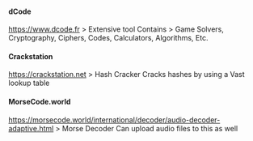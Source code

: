 #### dCode
https://www.dcode.fr > Extensive tool
Contains > Game Solvers, Cryptography, Ciphers, Codes, Calculators, Algorithms, Etc.

#### Crackstation
https://crackstation.net > Hash Cracker
Cracks hashes by using a Vast lookup table

#### MorseCode.world
https://morsecode.world/international/decoder/audio-decoder-adaptive.html > Morse Decoder
Can upload audio files to this as well